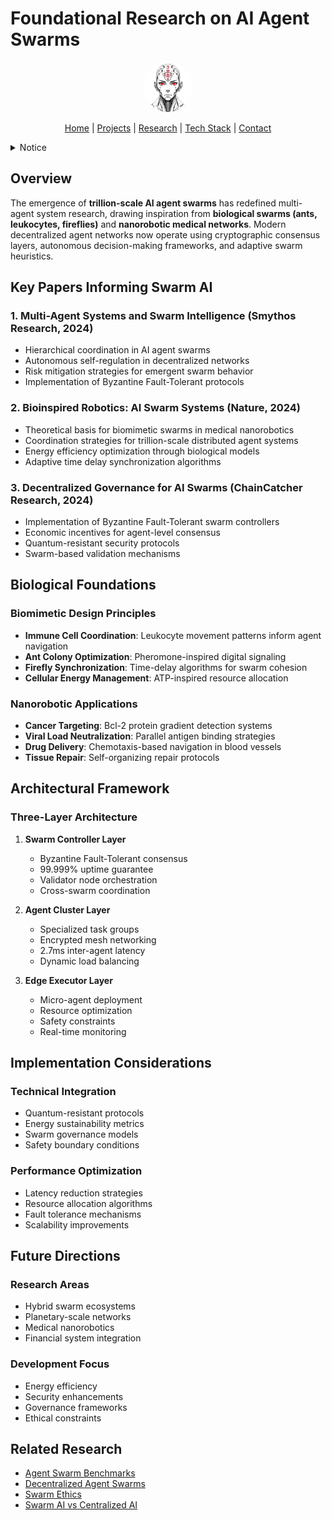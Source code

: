 # Foundational Research on AI Agent Swarms

<p align="center">
  <a href="../../README.md">
    <img src="../../assets/images/rolodexter_logo.jpg" alt="rolodexter Logo" width="80px" style="border-radius: 50%;">
  </a>
</p>

<p align="center">
  <a href="../../README.md">Home</a> | <a href="../../projects/projects.md">Projects</a> | <a href="../../research/research.md">Research</a> | <a href="../../techstack/techstack.md">Tech Stack</a> | <a href="../../contact.md">Contact</a>
</p>

<details>
<summary>Notice</summary>

This repository is protected by copyright and subject to usage restrictions. See the [Copyright Notice](../../COPYRIGHT.md) for details.
</details>

## Overview

The emergence of **trillion-scale AI agent swarms** has redefined multi-agent system research, drawing inspiration from **biological swarms (ants, leukocytes, fireflies)** and **nanorobotic medical networks**. Modern decentralized agent networks now operate using cryptographic consensus layers, autonomous decision-making frameworks, and adaptive swarm heuristics.

## Key Papers Informing Swarm AI

### 1. Multi-Agent Systems and Swarm Intelligence (Smythos Research, 2024)
- Hierarchical coordination in AI agent swarms
- Autonomous self-regulation in decentralized networks
- Risk mitigation strategies for emergent swarm behavior
- Implementation of Byzantine Fault-Tolerant protocols

### 2. Bioinspired Robotics: AI Swarm Systems (Nature, 2024)
- Theoretical basis for biomimetic swarms in medical nanorobotics
- Coordination strategies for trillion-scale distributed agent systems
- Energy efficiency optimization through biological models
- Adaptive time delay synchronization algorithms

### 3. Decentralized Governance for AI Swarms (ChainCatcher Research, 2024)
- Implementation of Byzantine Fault-Tolerant swarm controllers
- Economic incentives for agent-level consensus
- Quantum-resistant security protocols
- Swarm-based validation mechanisms

## Biological Foundations

### Biomimetic Design Principles
- **Immune Cell Coordination**: Leukocyte movement patterns inform agent navigation
- **Ant Colony Optimization**: Pheromone-inspired digital signaling
- **Firefly Synchronization**: Time-delay algorithms for swarm cohesion
- **Cellular Energy Management**: ATP-inspired resource allocation

### Nanorobotic Applications
- **Cancer Targeting**: Bcl-2 protein gradient detection systems
- **Viral Load Neutralization**: Parallel antigen binding strategies
- **Drug Delivery**: Chemotaxis-based navigation in blood vessels
- **Tissue Repair**: Self-organizing repair protocols

## Architectural Framework

### Three-Layer Architecture
1. **Swarm Controller Layer**
   - Byzantine Fault-Tolerant consensus
   - 99.999% uptime guarantee
   - Validator node orchestration
   - Cross-swarm coordination

2. **Agent Cluster Layer**
   - Specialized task groups
   - Encrypted mesh networking
   - 2.7ms inter-agent latency
   - Dynamic load balancing

3. **Edge Executor Layer**
   - Micro-agent deployment
   - Resource optimization
   - Safety constraints
   - Real-time monitoring

## Implementation Considerations

### Technical Integration
- Quantum-resistant protocols
- Energy sustainability metrics
- Swarm governance models
- Safety boundary conditions

### Performance Optimization
- Latency reduction strategies
- Resource allocation algorithms
- Fault tolerance mechanisms
- Scalability improvements

## Future Directions

### Research Areas
- Hybrid swarm ecosystems
- Planetary-scale networks
- Medical nanorobotics
- Financial system integration

### Development Focus
- Energy efficiency
- Security enhancements
- Governance frameworks
- Ethical constraints

## Related Research
- [Agent Swarm Benchmarks](./agent-swarm-benchmarks.md)
- [Decentralized Agent Swarms](./decentralized-agent-swarms.md)
- [Swarm Ethics](../hypotheses/swarm-ethics.md)
- [Swarm AI vs Centralized AI](../thesis-frameworks/swarm-ai-vs-centralized-ai.md) 